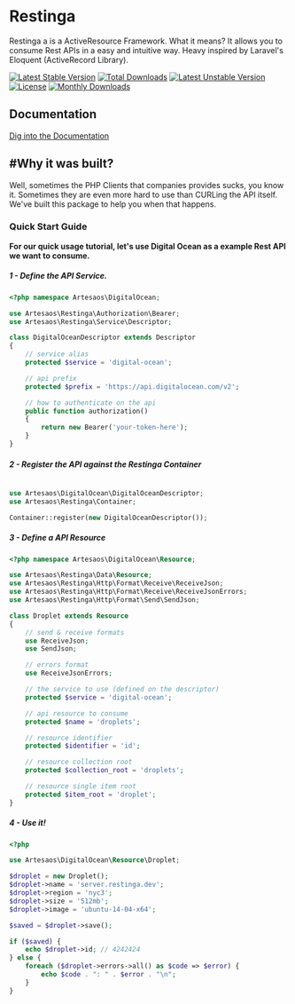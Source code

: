 # Restinga
Restinga a is a ActiveResource Framework. What it means? It allows you to consume Rest APIs in a easy and intuitive way. Heavy inspired by Laravel's Eloquent (ActiveRecord Library).

[![Latest Stable Version](https://poser.pugx.org/artesaos/restinga/v/stable.svg)](https://packagist.org/packages/artesaos/restinga) [![Total Downloads](https://poser.pugx.org/artesaos/restinga/downloads.svg)](https://packagist.org/packages/artesaos/restinga) [![Latest Unstable Version](https://poser.pugx.org/artesaos/restinga/v/unstable.svg)](https://packagist.org/packages/artesaos/restinga) [![License](https://poser.pugx.org/artesaos/restinga/license.svg)](https://packagist.org/packages/artesaos/restinga) [![Monthly Downloads](https://poser.pugx.org/artesaos/restinga/d/monthly.png)](https://packagist.org/packages/artesaos/restinga)

## Documentation
[Dig into the Documentation](https://github.com/artesaos/restinga/wiki)

## #Why it was built?
Well, sometimes the PHP Clients that companies provides sucks, you know it. Sometimes they are even more hard to use than CURLing the API itself.
We've built this package to help you when that happens.

### Quick Start Guide

**For our quick usage tutorial, let's use Digital Ocean as a example Rest API we want to consume.**

##### 1 - Define the API Service.

```php
<?php namespace Artesaos\DigitalOcean;

use Artesaos\Restinga\Authorization\Bearer;
use Artesaos\Restinga\Service\Descriptor;

class DigitalOceanDescriptor extends Descriptor
{
    // service alias
    protected $service = 'digital-ocean';

    // api prefix
    protected $prefix = 'https://api.digitalocean.com/v2';

    // how to authenticate on the api
    public function authorization()
    {
        return new Bearer('your-token-here');
    }
}
```

##### 2 - Register the API against the Restinga Container

```php

use Artesaos\DigitalOcean\DigitalOceanDescriptor;
use Artesaos\Restinga\Container;

Container::register(new DigitalOceanDescriptor());
```

##### 3 - Define a API Resource

```php
<?php namespace Artesaos\DigitalOcean\Resource;

use Artesaos\Restinga\Data\Resource;
use Artesaos\Restinga\Http\Format\Receive\ReceiveJson;
use Artesaos\Restinga\Http\Format\Receive\ReceiveJsonErrors;
use Artesaos\Restinga\Http\Format\Send\SendJson;

class Droplet extends Resource
{
    // send & receive formats
    use ReceiveJson;
    use SendJson;

    // errors format
    use ReceiveJsonErrors;

    // the service to use (defined on the descriptor)
    protected $service = 'digital-ocean';

    // api resource to consume
    protected $name = 'droplets';

    // resource identifier
    protected $identifier = 'id';

    // resource collection root
    protected $collection_root = 'droplets';

    // resource single item root
    protected $item_root = 'droplet';
}
```

##### 4 - Use it!

```php
<?php

use Artesaos\DigitalOcean\Resource\Droplet;

$droplet = new Droplet();
$droplet->name = 'server.restinga.dev';
$droplet->region = 'nyc3';
$droplet->size = '512mb';
$droplet->image = 'ubuntu-14-04-x64';

$saved = $droplet->save();

if ($saved) {
    echo $droplet->id; // 4242424
} else {
    foreach ($droplet->errors->all() as $code => $error) {
        echo $code . ": " . $error . "\n";
    }
}

```

